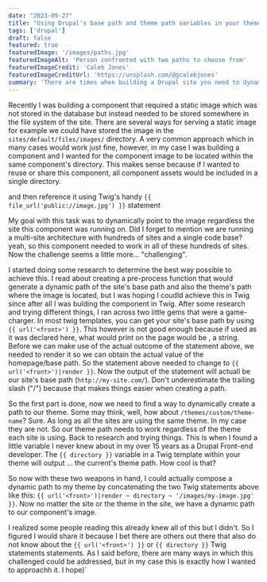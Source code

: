 ```yaml
---
date: "2023-09-27"
title: "Using Drupal's base path and theme path variables in your theme"
tags: ['drupal']
draft: false
featured: true
featuredImage: '/images/paths.jpg'
featuredImageAlt: 'Person confronted with two paths to choose from'
featuredImageCredit: 'Caleb Jones'
featuredImageCreditUrl: 'https://unsplash.com/@gcalebjones'
summary: 'There are times when building a Drupal site you need to dynamically point to an asset or resource that may not be saved in the database but instead is located somewhere in the site's file system...
---
```


Recently I was building a component that required a static image which was not stored in the database but instead needed to be stored somewhere in the file system of the site.  There are several ways for serving a static image for example we could have stored the image in the `sites/default/files/images/` directory.  A very common approach which in many cases would work just fine, however, in my case I was building a component and I wanted for the component image to be located within the same component's directory.  This makes sense because if I wanted to reuse or share this component, all component assets would be included in a single directory.

and then reference it using Twig's handy `{{ file_url('public://image.jpg') }}` statement

My goal with this task was to dynamically point to the image regardless the site this component was running on.  Did I forget to mention we are running a multi-site architecture with hundreds of sites and a single code base? yeah, so this component needed to work in all of these hundreds of sites.  Now the challenge seems a little more... "challenging".

I started doing some research to determine the best way possible to achieve this.  I read about creating a pre-process function that would generate a dynamic path of the site's base path and also the theme's path where the image is located, but I was hoping I coudld achieve this in Twig since after all I was bulding the component in Twig.  After some research and trying different things, I ran across two little gems that were a game-charger.  In most twig templates, you can get your site's base path by using `{{ url('<front>') }}`.  This however is not good enough because if used as it was declared here, what would print on the page would be **<front>**, a string.  Before we can make use of the actual outcome of the statement above, we needed to render it so we can obtain the actual value of the homepage/base path.  So the statement above needed to change to `{{ url('<front>')|render }}`. Now the output of the statement will actuall be our site's base path (`http://my-site.com/`).  Don't underestimate the trailing slash ("/") because that makes things easier when creating a path.

So the first part is done, now we need to find a way to dynamically create a path to our theme.  Some may think, well, how about `/themes/custom/theme-name`?  Sure.  As long as all the sites are using the same theme.  In my case they are not.  So our theme path needs to work regardless of the theme each site is using.  Back to research and trying things.  This is when I found a little variable I never knew about in my over 15 years as a Drupal Front-end developer.  The `{{ directory }}` variable in a Twig template within your theme will output ... the current's theme path.  How cool is that?

So now with these two weapons in hand, I could actually compose a dynamic path to my theme by concatenating the two Twig statements above like this: `{{ url('<front>')|render ~ directory ~ '/images/my-image.jpg' }}`.  Now no matter the site or the theme in the site, we have a dynamic path to our component's image.

I realized some people reading this already knew all of this but I didn't.  So I figured I would share it because I bet there are others out there that also do not know about the `{{ url('<front>') }}` or `{{ directory }}` Twig statements statements.  As I said before, there are many ways in which this challenged could be addressed, but in my case this is exactly how I wanted to approachh it.  I hope</front>)`

